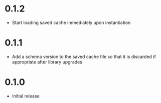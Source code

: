 # 0.1.2

- Start loading saved cache immediately upon instantiation

# 0.1.1

- Add a schema version to the saved cache file so that it is discarded if appropriate after library upgrades

# 0.1.0

- Initial release
